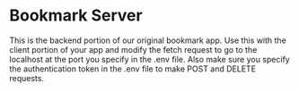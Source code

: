 # Bookmark Server

This is the backend portion of our original bookmark app. Use this with the client portion of your app and modify the fetch request
to go to the localhost at the port you specify in the .env file. Also make sure you specify the authentication token in the .env file to make
POST and DELETE requests.
